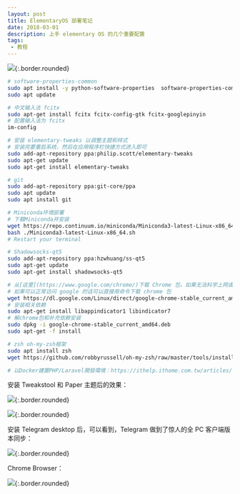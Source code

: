 ```yaml
---
layout: post
title: ElementaryOS 部署笔记
date: 2018-03-01
description: 上手 elementary OS 的几个重要配置
tags: 
 - 教程
---
```

 
![](https://ws2.sinaimg.cn/large/78905b2cgy1fpn47tck01j211y0lcqs5.jpg){:.border.rounded}

<!--more-->

```bash
# software-properties-common
sudo apt install -y python-software-properties  software-properties-common
sudo apt update

# 中文输入法 fcitx
sudo apt-get install fcitx fcitx-config-gtk fcitx-googlepinyin
# 配置输入法为 fcitx
im-config

# 安装 elementary-tweaks 以调整主题和样式
# 安装完要重启系统，然后在应用程序栏快捷方式进入即可
sudo add-apt-repository ppa:philip.scott/elementary-tweaks
sudo apt-get update
sudo apt-get install elementary-tweaks

# git
sudo add-apt-repository ppa:git-core/ppa
sudo apt update
sudo apt install git

# Miniconda环境部署
# 下载Miniconda并安装
wget https://repo.continuum.io/miniconda/Miniconda3-latest-Linux-x86_64.sh
bash ./Miniconda3-latest-Linux-x86_64.sh
# Restart your terminal

# Shadowsocks-qt5
sudo add-apt-repository ppa:hzwhuang/ss-qt5
sudo apt-get update
sudo apt-get install shadowsocks-qt5

# 从[这里](https://www.google.com/chrome/)下载 Chrome 包，如果无法科学上网请戳[这里](https://get.js.org/chrome)下载
# 如果可以正常访问 google 的话可以直接用命令下载 chrome 包
wget https://dl.google.com/Linux/direct/google-chrome-stable_current_amd64.deb
# 安装相关依赖
sudo apt-get install libappindicator1 libindicator7  
# 解chrome包和补充依赖安装
sudo dpkg -i google-chrome-stable_current_amd64.deb   
sudo apt-get -f install  

# zsh oh-my-zsh框架
sudo apt install zsh
wget https://github.com/robbyrussell/oh-my-zsh/raw/master/tools/install.sh -O - | sh

# 以Docker建置PHP/Laravel開發環境：https://ithelp.ithome.com.tw/articles/10194127
```

安装 Tweakstool 和 Paper 主题后的效果：

![](https://wx1.sinaimg.cn/large/78905b2cgy1fqgzh6sc94j211y0lcwkt.jpg){:.border.rounded}

![](https://wx1.sinaimg.cn/large/78905b2cgy1fqgzh62wtlj211y0lcgrz.jpg){:.border.rounded}

安装 Telegram desktop 后，可以看到，Telegram 做到了惊人的全 PC 客户端版本同步：

![](https://wx1.sinaimg.cn/large/78905b2cgy1fqgzh68yb3j211y0lcak3.jpg){:.border.rounded}

Chrome Browser：

![](https://wx1.sinaimg.cn/large/78905b2cgy1fqgzh6gl2gj211y0lcn2e.jpg){:.border.rounded}